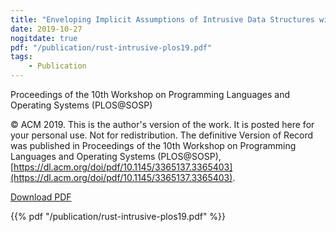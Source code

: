 ```yaml
---
title: "Enveloping Implicit Assumptions of Intrusive Data Structures within Ownership Type System"
date: 2019-10-27
nogitdate: true
pdf: "/publication/rust-intrusive-plos19.pdf"
tags:
    - Publication
---
```


Proceedings of the 10th Workshop on Programming Languages and Operating Systems (PLOS@SOSP)

© ACM 2019. This is the author's version of the work. It is posted here for your personal use. Not for redistribution. The definitive Version of Record was published in Proceedings of the 10th Workshop on Programming Languages and Operating Systems (PLOS@SOSP), [https://dl.acm.org/doi/pdf/10.1145/3365137.3365403](https://dl.acm.org/doi/pdf/10.1145/3365137.3365403).

[Download PDF](/publication/rust-intrusive-plos19.pdf)

{{% pdf "/publication/rust-intrusive-plos19.pdf" %}}

